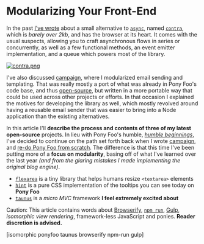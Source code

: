 # Modularizing Your Front-End

In the past [I've wrote][1] about a small alternative to [`async`][5], named [`contra`][2], which is _barely over 2kb_, and has the browser at its heart. It comes with the usual suspects, allowing you to craft asynchronous flows in series or concurrently, as well as a few functional methods, an event emitter implementation, and a queue which powers most of the library.

[![contra.png][3]][2]

I've also discussed [campaign][8], where I modularized email sending and templating. That was really mostly a port of what was already in Pony Foo's code base, and thus [open-source][7], but written in a more portable way that could be used across other projects or efforts. In that occasion I explained the motives for developing the library as well, which mostly revolved around having a reusable email sender that was easier to bring into a Node application than the existing alternatives.

In this article I'll **describe the process and contents of three of my latest open-source** projects. In lieu with Pony Foo's humble, [_humble beginnings_][9], I've decided to continue on the path set forth back when I wrote [campaign][7], and [re-do Pony Foo from scratch][10]. The difference is that this time I've been putting more of a **focus on modularity**, basing off of what I've learned over the last year _(and from the glaring mistakes I made implementing the original blog engine)_.

- [`flexarea`][12] is a tiny library that helps humans resize `<textarea>` elements
- [`hint`][11] is a pure CSS implementation of the tooltips you can see today on **Pony Foo**
- [`taunus`][13] is a _micro MVC_ framework **I feel extremely excited about**

Caution: This article contains words about [Browserify][14], [`npm run`][15], [Gulp][16], _isomorphic view rendering_, framework-less JavaScript and ponies. **Reader discretion is advised.**

[2]: https://github.com/bevacqua/contra "Asynchronous flow control with a functional taste to it"
[3]: https://raw.github.com/bevacqua/contra/master/resources/contra.png
[1]: /2014/03/07/a-less-convoluted-event-emitter-implementation "A Less Convoluted Event Emitter Implementation"
[5]: https://github.com/caolan/async "async utilities for node and the browser"
[6]: http://blog.ponyfoo.com/2014/01/07/email-sending-done-right "Email Sending Done Right"
[7]: https://github.com/bevacqua/ponyfoo "Pony Foo on GitHub"
[8]: https://github.com/bevacqua/campaign "Compose responsive email templates easily, fill them with models, and send them out"
[9]: http://blog.ponyfoo.com/2012/12/25/pony-foo-begins "Pony Foo Begins"
[10]: https://github.com/bevacqua/ponyfoo/tree/redo "ponyfoo@redo on GitHub"
[11]: https://github.com/bevacqua/hint "Awesome tooltips at your fingertips"
[12]: https://github.com/bevacqua/flexarea "Pretty flexible textareas"
[13]: https://github.com/bevacqua/taunus "Micro MVC Framework"
[14]: https://github.com/substack/node-browserify "browser-side require() the node.js way"
[15]: http://substack.net/task_automation_with_npm_run "Task automation with npm run"
[16]: https://github.com/gulpjs/gulp "The streaming build system"



[isomorphic ponyfoo taunus browserify npm-run gulp]
